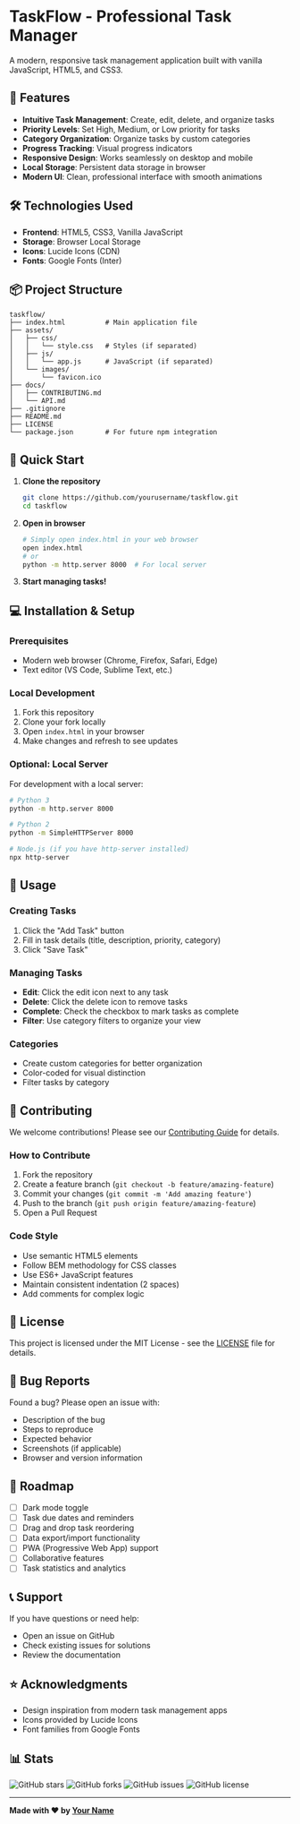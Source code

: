 # TaskFlow - Professional Task Manager

A modern, responsive task management application built with vanilla JavaScript, HTML5, and CSS3.

## 🚀 Features

- **Intuitive Task Management**: Create, edit, delete, and organize tasks
- **Priority Levels**: Set High, Medium, or Low priority for tasks
- **Category Organization**: Organize tasks by custom categories
- **Progress Tracking**: Visual progress indicators
- **Responsive Design**: Works seamlessly on desktop and mobile
- **Local Storage**: Persistent data storage in browser
- **Modern UI**: Clean, professional interface with smooth animations

## 🛠️ Technologies Used

- **Frontend**: HTML5, CSS3, Vanilla JavaScript
- **Storage**: Browser Local Storage
- **Icons**: Lucide Icons (CDN)
- **Fonts**: Google Fonts (Inter)

## 📦 Project Structure

```
taskflow/
├── index.html          # Main application file
├── assets/
│   ├── css/
│   │   └── style.css   # Styles (if separated)
│   ├── js/
│   │   └── app.js      # JavaScript (if separated)
│   └── images/
│       └── favicon.ico
├── docs/
│   ├── CONTRIBUTING.md
│   └── API.md
├── .gitignore
├── README.md
├── LICENSE
└── package.json        # For future npm integration
```

## 🚀 Quick Start

1. **Clone the repository**
   ```bash
   git clone https://github.com/yourusername/taskflow.git
   cd taskflow
   ```

2. **Open in browser**
   ```bash
   # Simply open index.html in your web browser
   open index.html
   # or
   python -m http.server 8000  # For local server
   ```

3. **Start managing tasks!**

## 💻 Installation & Setup

### Prerequisites
- Modern web browser (Chrome, Firefox, Safari, Edge)
- Text editor (VS Code, Sublime Text, etc.)

### Local Development
1. Fork this repository
2. Clone your fork locally
3. Open `index.html` in your browser
4. Make changes and refresh to see updates

### Optional: Local Server
For development with a local server:
```bash
# Python 3
python -m http.server 8000

# Python 2
python -m SimpleHTTPServer 8000

# Node.js (if you have http-server installed)
npx http-server
```

## 🎯 Usage

### Creating Tasks
1. Click the "Add Task" button
2. Fill in task details (title, description, priority, category)
3. Click "Save Task"

### Managing Tasks
- **Edit**: Click the edit icon next to any task
- **Delete**: Click the delete icon to remove tasks
- **Complete**: Check the checkbox to mark tasks as complete
- **Filter**: Use category filters to organize your view

### Categories
- Create custom categories for better organization
- Color-coded for visual distinction
- Filter tasks by category

## 🤝 Contributing

We welcome contributions! Please see our [Contributing Guide](docs/CONTRIBUTING.md) for details.

### How to Contribute
1. Fork the repository
2. Create a feature branch (`git checkout -b feature/amazing-feature`)
3. Commit your changes (`git commit -m 'Add amazing feature'`)
4. Push to the branch (`git push origin feature/amazing-feature`)
5. Open a Pull Request

### Code Style
- Use semantic HTML5 elements
- Follow BEM methodology for CSS classes
- Use ES6+ JavaScript features
- Maintain consistent indentation (2 spaces)
- Add comments for complex logic

## 📝 License

This project is licensed under the MIT License - see the [LICENSE](LICENSE) file for details.

## 🐛 Bug Reports

Found a bug? Please open an issue with:
- Description of the bug
- Steps to reproduce
- Expected behavior
- Screenshots (if applicable)
- Browser and version information

## 🚀 Roadmap

- [ ] Dark mode toggle
- [ ] Task due dates and reminders
- [ ] Drag and drop task reordering
- [ ] Data export/import functionality
- [ ] PWA (Progressive Web App) support
- [ ] Collaborative features
- [ ] Task statistics and analytics

## 📞 Support

If you have questions or need help:
- Open an issue on GitHub
- Check existing issues for solutions
- Review the documentation

## ⭐ Acknowledgments

- Design inspiration from modern task management apps
- Icons provided by Lucide Icons
- Font families from Google Fonts

## 📊 Stats

![GitHub stars](https://img.shields.io/github/stars/yourusername/taskflow?style=social)
![GitHub forks](https://img.shields.io/github/forks/yourusername/taskflow?style=social)
![GitHub issues](https://img.shields.io/github/issues/yourusername/taskflow)
![GitHub license](https://img.shields.io/github/license/yourusername/taskflow)

---

**Made with ❤️ by [Your Name](https://github.com/yourusername)**